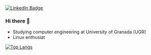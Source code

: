 <div id="badges">
  <a href="https://www.linkedin.com/in/timursorokin/">
    <img src="https://img.shields.io/badge/LinkedIn-blue?style=for-the-badge&logo=linkedin&logoColor=white" alt="LinkedIn Badge"/>
  </a>
</div>

### Hi there 👋
- Studying computer engineering at University of Granada (UGR)
- Linux enthusiat


[![Top Langs](https://github-readme-stats.vercel.app/api/top-langs/?username=dduckduck&layout=compact&theme=vision-friendly-dark)](https://github.com/anuraghazra/github-readme-stats)
